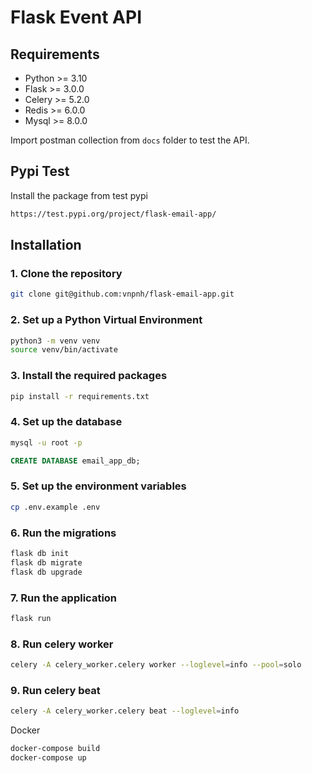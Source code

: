 # Flask Event API


## Requirements
- Python >= 3.10
- Flask >= 3.0.0
- Celery >= 5.2.0
- Redis >= 6.0.0
- Mysql >= 8.0.0

Import postman collection from `docs` folder to test the API.

## Pypi Test
Install the package from test pypi
```bash
https://test.pypi.org/project/flask-email-app/
```

## Installation

### 1. Clone the repository

```bash
git clone git@github.com:vnpnh/flask-email-app.git
```

### 2. Set up a Python Virtual Environment
```bash
python3 -m venv venv
source venv/bin/activate
```

### 3. Install the required packages
```bash
pip install -r requirements.txt
```

### 4. Set up the database
```bash
mysql -u root -p
```

```sql
CREATE DATABASE email_app_db;
``` 

### 5. Set up the environment variables
```bash
cp .env.example .env
```

### 6. Run the migrations
```bash
flask db init
flask db migrate
flask db upgrade
```

### 7. Run the application
```bash
flask run
```

### 8. Run celery worker
```bash
celery -A celery_worker.celery worker --loglevel=info --pool=solo
```

### 9. Run celery beat
```bash
celery -A celery_worker.celery beat --loglevel=info
```

Docker
```bash
docker-compose build
docker-compose up
```
